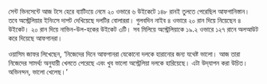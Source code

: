 সেন্ট ভিনসেন্টে আজ টসে হেরে ব্যাটিংয়ে নেমে ২০ ওভারে ৬ উইকেটে ১৪৮ রানই তুলতে পেরেছিল আফগানিস্তান। তবে অস্ট্রেলিয়ার ইনিংসে দাপট দেখিয়েছে দলটির বোলাররা। গুলবদিন নাইব ৪ ওভারে ২০ রান দিয়ে নিয়েছেন ৪ উইকেট। ২০ রান দিয়ে নাভিন-উল-হকের উইকেট ৩টি। সব মিলিয়ে অস্ট্রেলিয়াকে ১৯.২ ওভারে ১২৭ রানে অলআউট করে দিয়েছে আফগানরা।

ওয়াসিম জাফর লিখেছেন, ‘নিজেদের দিনে আফগানরা যেকোনো দলকে হারানোর জন্য যথেষ্ট ভালো। আজ তারা নিজেদের সামর্থ্য অনুযায়ী খেলতে পেরেছে এবং খুব ভালো অস্ট্রেলিয়া দলকে হারিয়েছে। এটা উদ্‌যাপন করা উচিত। অভিনন্দন, ভালো খেলেছ।’
